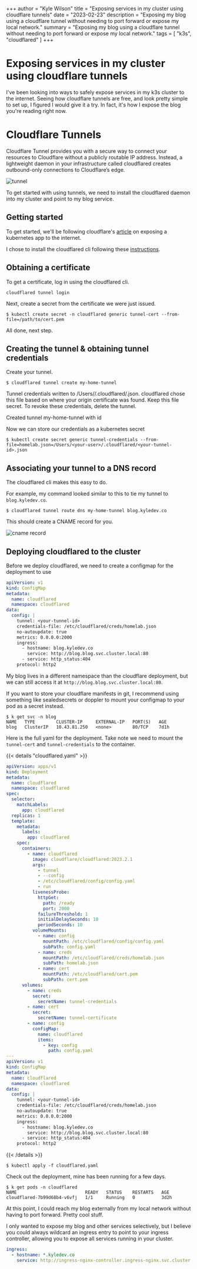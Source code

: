 +++
author = "Kyle Wilson"
title = "Exposing services in my cluster using cloudflare tunnels"
date = "2023-02-23"
description = "Exposing my blog using a cloudflare tunnel without needing to port forward or expose my local network."
summary = "Exposing my blog using a cloudflare tunnel without needing to port forward or expose my local network."
tags = [
    "k3s",
    "cloudflared"
]
+++

# Exposing services in my cluster using cloudflare tunnels
I've been looking into ways to safely expose services in my k3s cluster to the internet. Seeing how cloudflare tunnels are free, and look pretty simple to set up, I figured I would give it a try. In fact, it's how I expose the blog you're reading right now.

# Cloudflare Tunnels
Cloudflare Tunnel provides you with a secure way to connect your resources to Cloudflare without a publicly routable IP address. Instead, a lightweight daemon in your infrastructure called cloudflared creates outbound-only connections to Cloudflare’s edge.

![tunnel](/images/cloudflared-tunnel/tunnel-diagram.jpeg)

To get started with using tunnels, we need to install the cloudflared daemon into my cluster and point to my blog service.

## Getting started
To get started, we'll be following cloudflare's [article](https://developers.cloudflare.com/cloudflare-one/tutorials/many-cfd-one-tunnel/) on exposing a kubernetes app to the internet.

I chose to install the cloudflared cli following these [instructions](https://developers.cloudflare.com/cloudflare-one/connections/connect-apps/install-and-setup/installation/).

## Obtaining a certificate
To get a certificate, log in using the cloudflared cli.

```shell
cloudflared tunnel login
```

Next, create a secret from the certificate we were just issued.

```shell
$ kubectl create secret -n cloudflared generic tunnel-cert --from-file=/path/to/cert.pem
```

All done, next step.

## Creating the tunnel & obtaining tunnel credentials
Create your tunnel.
```shell
$ cloudflared tunnel create my-home-tunnel
```

Tunnel credentials written to /Users/<your-user>/.cloudflared/<your-tunnel-id>.json. cloudflared chose this file based on where your origin certificate was found. Keep this file secret. To revoke these credentials, delete the tunnel.

Created tunnel my-home-tunnel with id <your-tunnel-id>

Now we can store our credentials as a kubernetes secret

```shell
$ kubectl create secret generic tunnel-credentials --from-file=homelab.json=/Users/<your-user>/.cloudflared/<your-tunnel-id>.json
```


## Associating your tunnel to a DNS record
The cloudflared cli makes this easy to do.

For example, my command looked similar to this to tie my tunnel to `blog.kyledev.co`.

```shell
$ cloudflared tunnel route dns my-home-tunnel blog.kyledev.co
```

This should create a CNAME record for you.

![cname record](/images/cloudflared-tunnel/tunnel-cname.png)

## Deploying cloudflared to the cluster
Before we deploy cloudflared, we need to create a configmap for the deployment to use

```yaml
apiVersion: v1
kind: ConfigMap
metadata:
  name: cloudflared
  namespace: cloudflared
data:
  config: |
    tunnel: <your-tunnel-id>
    credentials-file: /etc/cloudflared/creds/homelab.json
    no-autoupdate: true
    metrics: 0.0.0.0:2000
    ingress:
      - hostname: blog.kyledev.co
        service: http://blog.blog.svc.cluster.local:80
      - service: http_status:404
    protocol: http2
```

My blog lives in a different namespace than the cloudflare deployment, but we can still access it at `http://blog.blog.svc.cluster.local:80`.


If you want to store your cloudflare manifests in git, I recommend using something like sealedsecrets or doppler to mount your configmap to your pod as a secret instead.

```shell
$ k get svc -n blog
NAME   TYPE        CLUSTER-IP     EXTERNAL-IP   PORT(S)   AGE
blog   ClusterIP   10.43.81.250   <none>        80/TCP    7d1h
```

Here is the full yaml for the deployment. Take note we need to mount the `tunnel-cert` and `tunnel-credentials` to the container.

{{< details "cloudflared.yaml" >}}
```yaml
apiVersion: apps/v1
kind: Deployment
metadata:
  name: cloudflared
  namespace: cloudflared
spec:
  selector:
    matchLabels:
      app: cloudflared
  replicas: 1
  template:
    metadata:
      labels:
        app: cloudflared
    spec:
      containers:
        - name: cloudflared
          image: cloudflare/cloudflared:2023.2.1
          args:
            - tunnel
            - --config
            - /etc/cloudflared/config/config.yaml
            - run
          livenessProbe:
            httpGet:
              path: /ready
              port: 2000
            failureThreshold: 1
            initialDelaySeconds: 10
            periodSeconds: 10
          volumeMounts:
            - name: config
              mountPath: /etc/cloudflared/config/config.yaml
              subPath: config.yaml
            - name: creds
              mountPath: /etc/cloudflared/creds/homelab.json
              subPath: homelab.json
            - name: cert
              mountPath: /etc/cloudflared/cert.pem
              subPath: cert.pem
      volumes:
        - name: creds
          secret:
            secretName: tunnel-credentials
        - name: cert
          secret:
            secretName: tunnel-certificate
        - name: config
          configMap:
            name: cloudflared
            items:
              - key: config
                path: config.yaml
---
apiVersion: v1
kind: ConfigMap
metadata:
  name: cloudflared
  namespace: cloudflared
data:
  config: |
    tunnel: <your-tunnel-id>
    credentials-file: /etc/cloudflared/creds/homelab.json
    no-autoupdate: true
    metrics: 0.0.0.0:2000
    ingress:
      - hostname: blog.kyledev.co
        service: http://blog.blog.svc.cluster.local:80
      - service: http_status:404
    protocol: http2
```
{{< /details >}}

```shell
$ kubectl apply -f cloudflared.yaml
```

Check out the deployment, mine has been running for a few days.

```shell
$ k get pods -n cloudflared
NAME                          READY   STATUS    RESTARTS   AGE
cloudflared-7b99d68b4-v6vfj   1/1     Running   0          3d2h
```

At this point, I could reach my blog externally from my local network without having to port forward. Pretty cool stuff.

I only wanted to expose my blog and other services selectively, but I believe you could always wildcard an ingress entry to point to your ingress controller, allowing you to expose all services running in your cluster.

```yaml
ingress:
  - hostname: *.kyledev.co
    service: http://ingress-nginx-controller.ingress-nginx.svc.cluster.local:443
```
